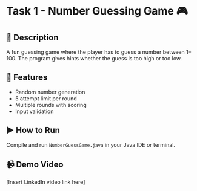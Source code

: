 # Task 1 - Number Guessing Game 🎮

## 🔹 Description
A fun guessing game where the player has to guess a number between 1–100. The program gives hints whether the guess is too high or too low.

## 🔧 Features
- Random number generation
- 5 attempt limit per round
- Multiple rounds with scoring
- Input validation

## ▶️ How to Run
Compile and run `NumberGuessGame.java` in your Java IDE or terminal.

## 📹 Demo Video
[Insert LinkedIn video link here]
